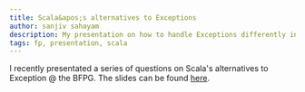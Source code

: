```yaml
---
title: Scala&apos;s alternatives to Exceptions
author: sanjiv sahayam
description: My presentation on how to handle Exceptions differently in Scala to that of Java.
tags: fp, presentation, scala
---
```


I recently presentated a series of questions on Scala's alternatives to Exception @ the BFPG. The slides can be found [here](http://files.meetup.com/1443989/Scala%27s%20Alternatives%20to%20Exceptions.zip).
